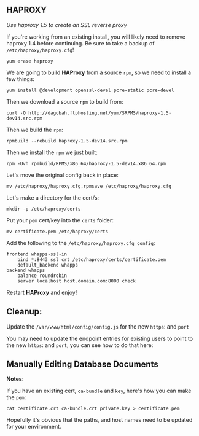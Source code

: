 ## HAPROXY

*Use haproxy 1.5 to create an SSL reverse proxy*

If you're working from an existing install, you will likely need to remove haproxy 1.4 before continuing.  Be sure to take a backup of `/etc/haproxy/haproxy.cfg`!

`yum erase haproxy`

We are going to build **HAProxy** from a source `rpm`, so we need to install a few things:

`yum install @development openssl-devel pcre-static pcre-devel`

Then we download a source `rpm` to build from:

`curl -O http://dagobah.ftphosting.net/yum/SRPMS/haproxy-1.5-dev14.src.rpm`

Then we build the `rpm`:

`rpmbuild --rebuild haproxy-1.5-dev14.src.rpm `

Then we install the `rpm` we just built:

`rpm -Uvh rpmbuild/RPMS/x86_64/haproxy-1.5-dev14.x86_64.rpm`

Let's move the original config back in place:

`mv /etc/haproxy/haproxy.cfg.rpmsave /etc/haproxy/haproxy.cfg`

Let's make a directory for the cert/s:

`mkdir -p /etc/haproxy/certs`

Put your `pem` cert/key into the `certs` folder:

`mv certificate.pem /etc/haproxy/certs`

Add the following to the `/etc/haproxy/haproxy.cfg config`:

```
frontend whapps-ssl-in
    bind *:8443 ssl crt /etc/haproxy/certs/certificate.pem
    default_backend whapps
backend whapps
    balance roundrobin
    server localhost host.domain.com:8000 check
```

Restart **HAProxy** and enjoy!
 
## Cleanup:

Update the `/var/www/html/config/config.js` for the new `https`: and `port`

You may need to update the endpoint entries for existing users to point to the new `https`: and `port`, you can see how to do that here: 


## Manually Editing Database Documents
 
**Notes:**

If you have an existing cert, `ca-bundle` and `key`, here's how you can make the `pem`:

`cat certificate.crt ca-bundle.crt private.key > certificate.pem`

Hopefully it's obvious that the paths, and host names need to be updated for your environment.
